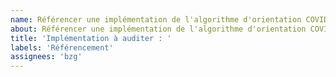 ```yaml
---
name: Référencer une implémentation de l'algorithme d'orientation COVID 19
about: Référencer une implémentation de l'algorithme d'orientation COVID 19
title: 'Implémentation à auditer : '
labels: 'Référencement'
assignees: 'bzg'
---
```


<!-- Nom du porteur de la solution d'orientation -->

<!-- URL vers son site principal -->

<!-- URL vers son implémentation de l'algorithme d'orientation COVID 19 -->

<!-- URL vers le code source publié de son implémentation -->

